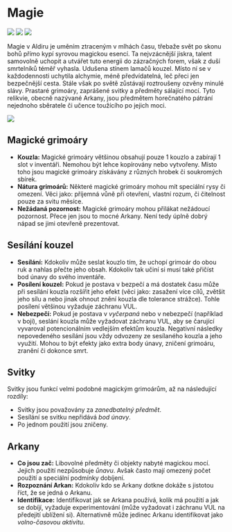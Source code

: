 # Magie

<img src="/assets/sep_line.png"/>

<img src="/assets/Magic.webp"/>

<img src="/assets/sep_line.png"/>

Magie v Aldiru je uměním ztraceným v mlhách času, třebaže svět po skonu bohů přímo kypí syrovou magickou esencí. Ta nejvzácnější jiskra, talent samovolně uchopit a utvářet tuto energii do zázračných forem, však z duší smrtelníků téměř vyhasla. Udušena stínem lamačů kouzel. Místo ní se v každodennosti uchytila alchymie, méně předvídatelná, leč přeci jen bezpečnější cesta. Stále však po světě zůstávají roztroušeny ozvěny minulé slávy. Prastaré grimoáry, zaprášené svitky a předměty sálající mocí. Tyto relikvie, obecně nazývané Arkany, jsou předmětem horečnatého pátrání nejednoho sběratele či učence toužícího po jejich moci.

<img src="/assets/sep_line.png"/>

## Magické grimoáry

- **Kouzla:** Magické grimoáry většinou obsahují pouze 1 kouzlo a zabírají 1 slot v inventáři. Nemohou být lehce kopírovány nebo vytvořeny. Místo toho jsou magické grimoáry získávány z různých hrobek či soukromých sbírek.
- **Nátura grimoárů:** Některé magické grimoáry mohou mít speciální rysy či omezení. Věci jako: příjemná vůně při otevření, vlastní rozum, či čitelnost pouze za svitu měsíce.
- **Nežádaná pozornost:** Magické grimoáry mohou přilákat nežádoucí pozornost. Přece jen jsou to mocné Arkany. Není tedy úplně dobrý nápad se jimi otevřeně prezentovat.

## Sesílání kouzel

- **Sesílání:** Kdokoliv může seslat kouzlo tím, že uchopí grimoár do obou ruk a nahlas přečte jeho obsah. Kdokoliv tak učiní si musí také přičíst bod únavy do svého inventáře.
- **Posílení kouzel:** Pokud je postava v bezpečí a má dostatek času může při sesílání kouzla rozšířit jeho efekt (věci jako: zasažení více cílů, zvětšit jeho sílu a nebo jinak ohnout znění kouzla dle tolerance strážce). Tohle posílení většinou vyžaduje záchranu VUL.
- **Nebezpečí:** Pokud je postava v *vyčerpaná* nebo v nebezpečí (například v boji), seslání kouzla může vyžadovat záchranu VUL, aby se čarující vyvaroval potencionálním vedlejším efektům kouzla. Negativní následky nepovedeného sesílání jsou vždy odvozeny ze sesílaného kouzla a jeho využití. Mohou to být efekty jako extra body únavy, zničení grimoáru, zranění či dokonce smrt.

## Svitky 

Svitky jsou funkcí velmi podobné magickým grimoárům, až na následující rozdíly:

-  Svitky jsou považovány za *zanedbatelný předmět*.
- Sesílání se svitku nepřidává *bod únavy*.
- Po jednom použití jsou zničeny.

## Arkany

- **Co jsou zač:** Libovolné předměty či objekty nabyté magickou mocí. Jejich použití nezpůsobuje *ůnavu*. Avšak často mají omezený počet použití a speciální podmínky dobíjení.
- **Rozpoznání Arkan:** Kdokoliv kdo se Arkany dotkne dokáže s jistotou říct, že se jedná o Arkanu.
- **Identifikace:** Identifikovat jak se Arkana používá, kolik má použití a jak se dobíjí, vyžaduje experimentování (může vyžadovat i záchranu VUL na předejití ublížení si). Alternativně může jedinec Arkanu identifikovat jako *volno-časovou aktivitu*.
